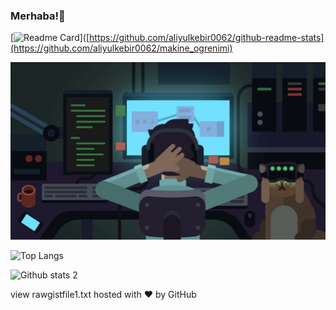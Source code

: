 ### Merhaba!👋

<!--
**aliyulkebir0062/aliyulkebir0062** is a ✨ _special_ ✨ repository because its `README.md` (this file) appears on your GitHub profile.

Here are some ideas to get you started:

- 🔭 I’m currently working on ...
- 🌱 I’m currently learning ...
- 👯 I’m looking to collaborate on ...
- 🤔 I’m looking for help with ...
- 💬 Ask me about ...
- 📫 How to reach me: ...
- 😄 Pronouns: ...
- ⚡ Fun fact: ...
-->
[![Readme Card](https://github-readme-stats.vercel.app/api/pin/?username=aliyulkebir0062&repo=github-readme-stats)]([https://github.com/aliyulkebir0062/github-readme-stats](https://github.com/aliyulkebir0062/makine_ogrenimi)

<img src="photo.jpg" width="auto">

![Top Langs](https://github-readme-stats.vercel.app/api/top-langs/?username=aliyulkebir0062&hide_progress=true)

![Github stats 2](https://github-readme-stats.vercel.app/api?username=aliyulkebir0062&show_icons=true&theme=radical)


view rawgistfile1.txt hosted with ❤ by GitHub
